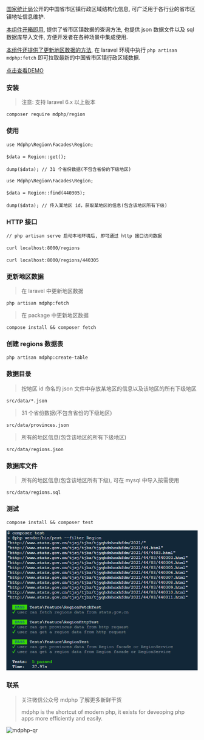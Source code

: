 [国家统计局](http://www.stats.gov.cn/sj/tjbz/tjyqhdmhcxhfdm/2022/)公开的中国省市区镇行政区域结构化信息, 可广泛用于各行业的省市区镇地址信息维护.

[本组件开箱即用](https://github.com/mdphp/region), 提供了省市区镇数据的查询方法, 也提供 json 数据文件以及 sql 数据库导入文件, 方便开发者在各种场景中集成使用.

[本组件还提供了更新地区数据的方法](https://github.com/mdphp/region), 在 laravel 环境中执行 ```php artisan mdphp:fetch``` 即可拉取最新的中国省市区镇行政区域数据.

[点击查看DEMO](http://43.129.82.64:9907/)

### 安装
> 注意: 支持 laravel 6.x 以上版本
```
composer require mdphp/region
```

### 使用
```
use Mdphp\Region\Facades\Region;

$data = Region::get();

dump($data); // 31 个省份数据(不包含省份的下级地区)
```

```
use Mdphp\Region\Facades\Region;

$data = Region::find(440305);

dump($data); // 传入某地区 id，获取某地区的信息(包含该地区所有下级)
```

### HTTP 接口
```
// php artisan serve 启动本地环境后, 即可通过 http 接口访问数据

curl localhost:8000/regions

curl localhost:8000/regions/440305
```

### 更新地区数据
> 在 laravel 中更新地区数据
```
php artisan mdphp:fetch
```

> 在 package 中更新地区数据
```
compose install && composer fetch
```

### 创建 regions 数据表
```
php artisan mdphp:create-table
```

### 数据目录
> 按地区 id 命名的 json 文件中存放某地区的信息以及该地区的所有下级地区
```
src/data/*.json
```

> 31 个省份数据(不包含省份的下级地区)
```
src/data/provinces.json
```

> 所有的地区信息(包含该地区的所有下级地区)
```
src/data/regions.json
```

### 数据库文件
> 所有的地区信息(包含该地区所有下级), 可在 mysql 中导入按需使用
```
src/data/regions.sql
```

### 测试
```
compose install && composer test
```
![mdphp-qr](test-result.png)

### 联系
> 关注微信公众号 mdphp 了解更多新鲜干货
> 
> mdphp is the shortcut of modern php, it exists for deveoping php apps more efficiently and easily.

![mdphp-qr](mdphp-qr.png)

